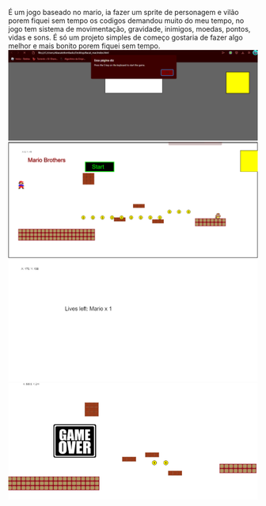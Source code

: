 É um jogo baseado no mario, ia fazer um sprite de personagem e vilão porem fiquei sem tempo os codigos demandou muito do meu tempo, no jogo tem sistema de movimentação, gravidade, inimigos, moedas, pontos, vidas e sons. É só um projeto simples de começo gostaria de fazer algo melhor e mais bonito porem fiquei sem tempo.
![Alt text](image.png)
![Alt text](image-1.png)
![Alt text](image-2.png)
![Alt text](image-3.png)